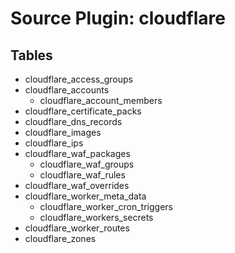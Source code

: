 # Source Plugin: cloudflare
## Tables
- cloudflare_access_groups
- cloudflare_accounts
  - cloudflare_account_members
- cloudflare_certificate_packs
- cloudflare_dns_records
- cloudflare_images
- cloudflare_ips
- cloudflare_waf_packages
  - cloudflare_waf_groups
  - cloudflare_waf_rules
- cloudflare_waf_overrides
- cloudflare_worker_meta_data
  - cloudflare_worker_cron_triggers
  - cloudflare_workers_secrets
- cloudflare_worker_routes
- cloudflare_zones